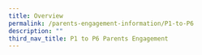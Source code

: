 ```yaml
---
title: Overview
permalink: /parents-engagement-information/P1-to-P6
description: ""
third_nav_title: P1 to P6 Parents Engagement
---
```

